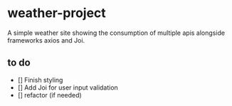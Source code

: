 # weather-project

A simple weather site showing the consumption of multiple apis alongside frameworks axios and Joi.

## to do

- [] Finish styling
- [] Add Joi for user input validation
- [] refactor (if needed)
